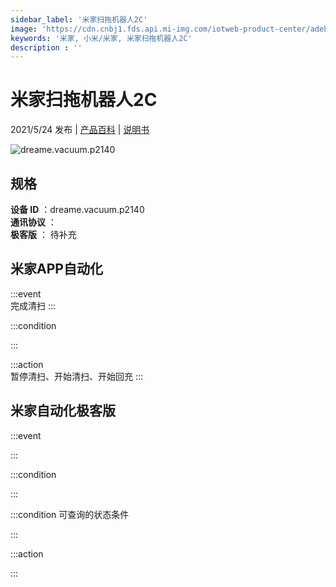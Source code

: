 ```yaml
---
sidebar_label: '米家扫拖机器人2C'
image: 'https://cdn.cnbj1.fds.api.mi-img.com/iotweb-product-center/adeb75b97ed4e02353e05bb9538b8e13_2C换图-24.png?GalaxyAccessKeyId=AKVGLQWBOVIRQ3XLEW&Expires=9223372036854775807&Signature=Adkb3fuzn6WXFjj+81LoKr/xyao='
keywords: '米家, 小米/米家, 米家扫拖机器人2C'
description : ''
---
```

# 米家扫拖机器人2C

2021/5/24 发布 | [产品百科](https://home.mi.com/webapp/content/baike/product/index.html?model=dreame.vacuum.p2140/) | [说明书](https://home.mi.com/views/introduction.html?model=dreame.vacuum.p2140&region=cn)

![dreame.vacuum.p2140](https://cdn.cnbj1.fds.api.mi-img.com/iotweb-product-center/adeb75b97ed4e02353e05bb9538b8e13_2C换图-24.png?GalaxyAccessKeyId=AKVGLQWBOVIRQ3XLEW&Expires=9223372036854775807&Signature=Adkb3fuzn6WXFjj+81LoKr/xyao=)

## 规格  
> 
**设备 ID** ：dreame.vacuum.p2140  
**通讯协议** ：  
**极客版**  ： 待补充 


## 米家APP自动化  

:::event  
完成清扫
:::

:::condition  

:::

:::action   
暂停清扫、开始清扫、开始回充
:::

## 米家自动化极客版  

:::event  

:::

:::condition  

:::

:::condition 可查询的状态条件  

:::

:::action  

:::

        

